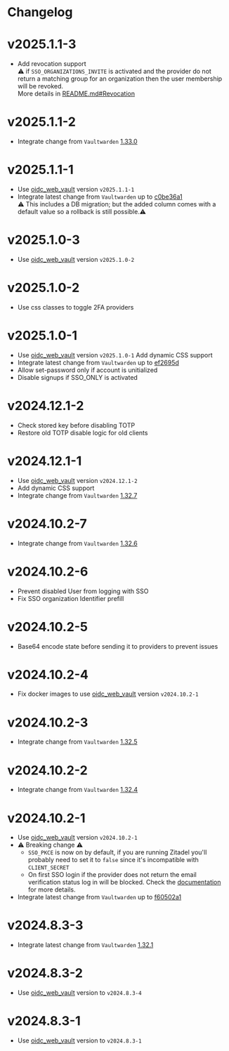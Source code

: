# Changelog

# v2025.1.1-3

- Add revocation support
  \
  :warning: if `SSO_ORGANIZATIONS_INVITE` is activated and the provider do not return a matching group for an organization then the user membership will be revoked.
  \
  More details in [README.md#Revocation](https://github.com/Timshel/vaultwarden/blob/main/README.md#revocation)

# v2025.1.1-2

- Integrate change from `Vaultwarden` [1.33.0](https://github.com/dani-garcia/vaultwarden/tree/1.33.0)

# v2025.1.1-1

- Use [oidc_web_vault](https://github.com/Timshel/oidc_web_vault) version `v2025.1.1-1`
- Integrate latest change from `Vaultwarden` up to [c0be36a1](https://github.com/dani-garcia/vaultwarden/commit/c0be36a1)
  \
  :warning: This includes a DB migration; but the added column comes with a default value so a rollback is still possible.:warning:

# v2025.1.0-3

- Use [oidc_web_vault](https://github.com/Timshel/oidc_web_vault) version `v2025.1.0-2`

# v2025.1.0-2

- Use css classes to toggle 2FA providers

# v2025.1.0-1

- Use [oidc_web_vault](https://github.com/Timshel/oidc_web_vault) version `v2025.1.0-1`
  Add dynamic CSS support
- Integrate latest change from `Vaultwarden` up to [ef2695d](https://github.com/dani-garcia/vaultwarden/commit/ef2695de0cb81feaa5cab8045f0bff71ab3e8c71)
- Allow set-password only if account is unitialized
- Disable signups if SSO_ONLY is activated

# v2024.12.1-2

- Check stored key before disabling TOTP
- Restore old TOTP disable logic for old clients

# v2024.12.1-1

- Use [oidc_web_vault](https://github.com/Timshel/oidc_web_vault) version `v2024.12.1-2`
- Add dynamic CSS support
- Integrate change from `Vaultwarden` [1.32.7](https://github.com/dani-garcia/vaultwarden/tree/1.32.7)

# v2024.10.2-7

- Integrate change from `Vaultwarden` [1.32.6](https://github.com/dani-garcia/vaultwarden/tree/1.32.6)

# v2024.10.2-6

- Prevent disabled User from logging with SSO
- Fix SSO organization Identifier prefill

# v2024.10.2-5

- Base64 encode state before sending it to providers to prevent issues

# v2024.10.2-4

- Fix docker images to use [oidc_web_vault](https://github.com/Timshel/oidc_web_vault) version `v2024.10.2-1`

# v2024.10.2-3

- Integrate change from `Vaultwarden` [1.32.5](https://github.com/dani-garcia/vaultwarden/tree/1.32.5)

# v2024.10.2-2

- Integrate change from `Vaultwarden` [1.32.4](https://github.com/dani-garcia/vaultwarden/tree/1.32.4)

# v2024.10.2-1

- Use [oidc_web_vault](https://github.com/Timshel/oidc_web_vault) version `v2024.10.2-1`
- :warning: Breaking change :warning:
  - `SSO_PKCE` is now on by default, if you are running Zitadel you'll probably need to set it to `false` since it's incompatible with `CLIENT_SECRET`
  - On first SSO login if the provider does not return the email verification status log in will be blocked.
    Check the [documentation](https://github.com/Timshel/vaultwarden/blob/main/SSO.md#on-sso_allow_unknown_email_verification) for more details.
- Integrate latest change from `Vaultwarden` up to [f60502a1](https://github.com/dani-garcia/vaultwarden/commit/f60502a17e578cbfcd98bfd4763dc054948c1662)

# v2024.8.3-3

- Integrate latest change from `Vaultwarden` [1.32.1](https://github.com/dani-garcia/vaultwarden/tree/1.32.1)

# v2024.8.3-2

- Use [oidc_web_vault](https://github.com/Timshel/oidc_web_vault) version to `v2024.8.3-4`

# v2024.8.3-1

- Use [oidc_web_vault](https://github.com/Timshel/oidc_web_vault) version to `v2024.8.3-1`

